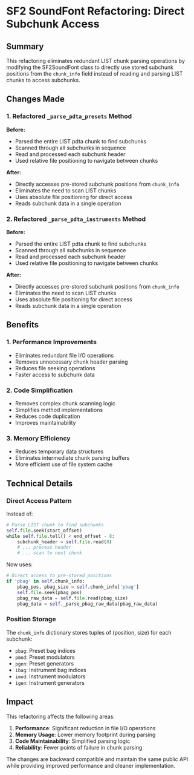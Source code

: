 # SF2 SoundFont Refactoring: Direct Subchunk Access

## Summary

This refactoring eliminates redundant LIST chunk parsing operations by modifying the SF2SoundFont class to directly use stored subchunk positions from the `chunk_info` field instead of reading and parsing LIST chunks to access subchunks.

## Changes Made

### 1. Refactored `_parse_pdta_presets` Method

**Before:**
- Parsed the entire LIST pdta chunk to find subchunks
- Scanned through all subchunks in sequence
- Read and processed each subchunk header
- Used relative file positioning to navigate between chunks

**After:**
- Directly accesses pre-stored subchunk positions from `chunk_info`
- Eliminates the need to scan LIST chunks
- Uses absolute file positioning for direct access
- Reads subchunk data in a single operation

### 2. Refactored `_parse_pdta_instruments` Method

**Before:**
- Parsed the entire LIST pdta chunk to find subchunks
- Scanned through all subchunks in sequence
- Read and processed each subchunk header
- Used relative file positioning to navigate between chunks

**After:**
- Directly accesses pre-stored subchunk positions from `chunk_info`
- Eliminates the need to scan LIST chunks
- Uses absolute file positioning for direct access
- Reads subchunk data in a single operation

## Benefits

### 1. Performance Improvements
- Eliminates redundant file I/O operations
- Removes unnecessary chunk header parsing
- Reduces file seeking operations
- Faster access to subchunk data

### 2. Code Simplification
- Removes complex chunk scanning logic
- Simplifies method implementations
- Reduces code duplication
- Improves maintainability

### 3. Memory Efficiency
- Reduces temporary data structures
- Eliminates intermediate chunk parsing buffers
- More efficient use of file system cache

## Technical Details

### Direct Access Pattern
Instead of:
```python
# Parse LIST chunk to find subchunks
self.file.seek(start_offset)
while self.file.tell() < end_offset - 8:
    subchunk_header = self.file.read(8)
    # ... process header
    # ... scan to next chunk
```

Now uses:
```python
# Direct access to pre-stored positions
if 'pbag' in self.chunk_info:
    pbag_pos, pbag_size = self.chunk_info['pbag']
    self.file.seek(pbag_pos)
    pbag_raw_data = self.file.read(pbag_size)
    pbag_data = self._parse_pbag_raw_data(pbag_raw_data)
```

### Position Storage
The `chunk_info` dictionary stores tuples of (position, size) for each subchunk:
- `pbag`: Preset bag indices
- `pmod`: Preset modulators
- `pgen`: Preset generators
- `ibag`: Instrument bag indices
- `imod`: Instrument modulators
- `igen`: Instrument generators

## Impact

This refactoring affects the following areas:

1. **Performance**: Significant reduction in file I/O operations
2. **Memory Usage**: Lower memory footprint during parsing
3. **Code Maintainability**: Simplified parsing logic
4. **Reliability**: Fewer points of failure in chunk parsing

The changes are backward compatible and maintain the same public API while providing improved performance and cleaner implementation.